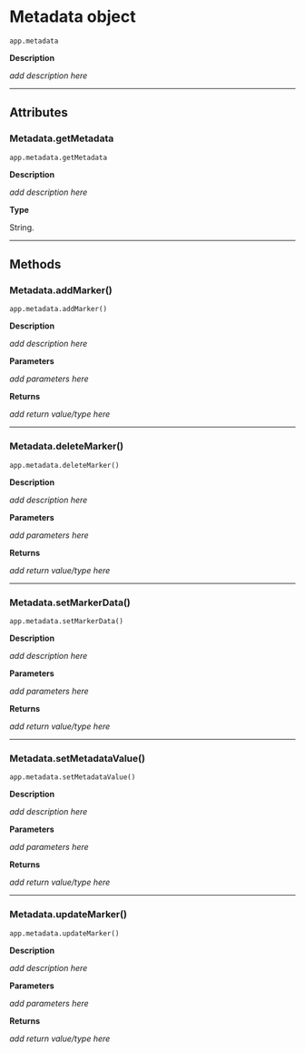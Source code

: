 # Metadata object

`app.metadata`

**Description**

*add description here*

---

## Attributes

### Metadata.getMetadata

`app.metadata.getMetadata`

**Description**

*add description here*

**Type**

String.

---

## Methods

### Metadata.addMarker()

`app.metadata.addMarker()`

**Description**

*add description here*

**Parameters**

*add parameters here*

**Returns**

*add return value/type here*

---

### Metadata.deleteMarker()

`app.metadata.deleteMarker()`

**Description**

*add description here*

**Parameters**

*add parameters here*

**Returns**

*add return value/type here*

---

### Metadata.setMarkerData()

`app.metadata.setMarkerData()`

**Description**

*add description here*

**Parameters**

*add parameters here*

**Returns**

*add return value/type here*

---

### Metadata.setMetadataValue()

`app.metadata.setMetadataValue()`

**Description**

*add description here*

**Parameters**

*add parameters here*

**Returns**

*add return value/type here*

---

### Metadata.updateMarker()

`app.metadata.updateMarker()`

**Description**

*add description here*

**Parameters**

*add parameters here*

**Returns**

*add return value/type here*
